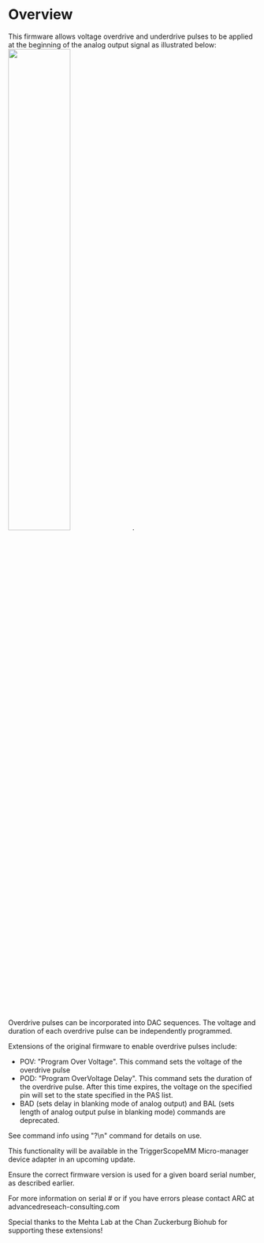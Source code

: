 # Overview
This firmware allows voltage overdrive and underdrive pulses to be applied at the beginning of the analog output signal as illustrated below: <img src="https://raw.githubusercontent.com/mehta-lab/TriggerScopeMM/overdrive_firmware/src/Overdrive/diagram.png" width=50%>.

Overdrive pulses can be incorporated into DAC sequences. The voltage and duration of each overdrive pulse can be independently programmed.

Extensions of the original firmware to enable overdrive pulses include:
 - POV: "Program Over Voltage". 
	This command sets the voltage of the overdrive pulse
 - POD: "Program OverVoltage Delay".
	This command sets the duration of the overdrive pulse. After this time expires, the voltage on the specified pin will set to the state specified in the PAS list. 
 - BAD (sets delay in blanking mode of analog output) and BAL (sets length of analog output pulse in blanking mode) commands are deprecated.

See command info using "?\n" command for details on use. 

This functionality will be available in the TriggerScopeMM Micro-manager device adapter in an upcoming update.

Ensure the correct firmware version is used for a given board serial number, as described earlier.

For more information on serial # or if you have errors please contact ARC at advancedreseach-consulting.com

Special thanks to the Mehta Lab at the Chan Zuckerburg Biohub for supporting these extensions! 